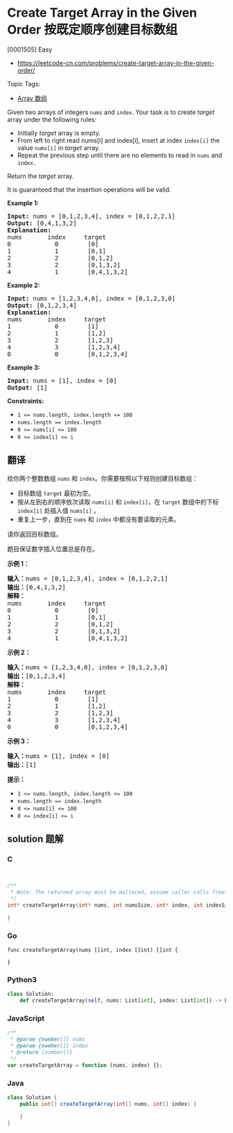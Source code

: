 # Create Target Array in the Given Order 按既定顺序创建目标数组

[0001505] Easy

- https://leetcode-cn.com/problems/create-target-array-in-the-given-order/

Topic Tags:

- [Array 数组](https://leetcode-cn.com/tag/array/)

Given two arrays of integers `nums` and `index`. Your task is to create _target_ array under the following rules:

- Initially _target_ array is empty.
- From left to right read nums\[i\] and index\[i\], insert at index `index[i]` the value `nums[i]` in *target* array.
- Repeat the previous step until there are no elements to read in `nums` and `index.`

Return the _target_ array.

It is guaranteed that the insertion operations will be valid.

**Example 1:**

<pre><strong>Input:</strong> nums = [0,1,2,3,4], index = [0,1,2,2,1]
<strong>Output:</strong> [0,4,1,3,2]
<strong>Explanation:</strong>
nums       index     target
0            0        [0]
1            1        [0,1]
2            2        [0,1,2]
3            2        [0,1,3,2]
4            1        [0,4,1,3,2]
</pre>

**Example 2:**

<pre><strong>Input:</strong> nums = [1,2,3,4,0], index = [0,1,2,3,0]
<strong>Output:</strong> [0,1,2,3,4]
<strong>Explanation:</strong>
nums       index     target
1            0        [1]
2            1        [1,2]
3            2        [1,2,3]
4            3        [1,2,3,4]
0            0        [0,1,2,3,4]
</pre>

**Example 3:**

<pre><strong>Input:</strong> nums = [1], index = [0]
<strong>Output:</strong> [1]
</pre>

**Constraints:**

- `1 <= nums.length, index.length <= 100`
- `nums.length == index.length`
- `0 <= nums[i] <= 100`
- `0 <= index[i] <= i`

## 翻译

给你两个整数数组 `nums` 和 `index`。你需要按照以下规则创建目标数组：

- 目标数组 `target` 最初为空。
- 按从左到右的顺序依次读取 `nums[i]` 和 `index[i]`，在 `target` 数组中的下标 `index[i]` 处插入值 `nums[i]` 。
- 重复上一步，直到在 `nums` 和 `index` 中都没有要读取的元素。

请你返回目标数组。

题目保证数字插入位置总是存在。

**示例 1：**

<pre><strong>输入：</strong>nums = [0,1,2,3,4], index = [0,1,2,2,1]
<strong>输出：</strong>[0,4,1,3,2]
<strong>解释：</strong>
nums       index     target
0            0        [0]
1            1        [0,1]
2            2        [0,1,2]
3            2        [0,1,3,2]
4            1        [0,4,1,3,2]
</pre>

**示例 2：**

<pre><strong>输入：</strong>nums = [1,2,3,4,0], index = [0,1,2,3,0]
<strong>输出：</strong>[0,1,2,3,4]
<strong>解释：</strong>
nums       index     target
1            0        [1]
2            1        [1,2]
3            2        [1,2,3]
4            3        [1,2,3,4]
0            0        [0,1,2,3,4]
</pre>

**示例 3：**

<pre><strong>输入：</strong>nums = [1], index = [0]
<strong>输出：</strong>[1]
</pre>

**提示：**

- `1 <= nums.length, index.length <= 100`
- `nums.length == index.length`
- `0 <= nums[i] <= 100`
- `0 <= index[i] <= i`

## solution 题解

### C

```c


/**
 * Note: The returned array must be malloced, assume caller calls free().
 */
int* createTargetArray(int* nums, int numsSize, int* index, int indexSize, int* returnSize){

}


```

### Go

```golang
func createTargetArray(nums []int, index []int) []int {

}
```

### Python3

```python
class Solution:
    def createTargetArray(self, nums: List[int], index: List[int]) -> List[int]:
```

### JavaScript

```javascript
/**
 * @param {number[]} nums
 * @param {number[]} index
 * @return {number[]}
 */
var createTargetArray = function (nums, index) {};
```

### Java

```java
class Solution {
    public int[] createTargetArray(int[] nums, int[] index) {

    }
}
```
